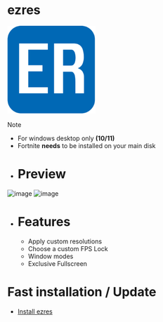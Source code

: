 # ezres
<img src="./icons/icon.png" width=200 height=200>

>[!NOTE]
> - For windows desktop only **(10/11)**
> - Fortnite **needs** to be installed on your main disk

- # Preview
![image](https://github.com/ivoxprojects/ezres/assets/119132476/45dc123e-3e01-4fba-83fe-7d3e233ea6f2)
![image](https://github.com/ivoxprojects/ezres/assets/119132476/250aad03-3fe2-4ab4-a6c2-fa834dcb6618)

- # Features
  - Apply custom resolutions
  - Choose a custom FPS Lock
  - Window modes
  - Exclusive Fullscreen

# Fast installation / Update
- [Install ezres](https://github.com/ivoxprojects/ezres/releases/tag/download)
